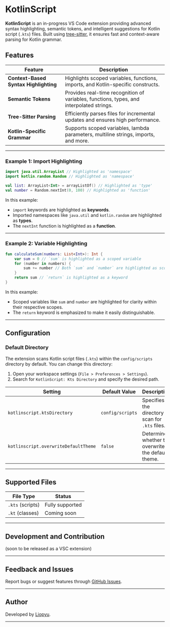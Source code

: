 # KotlinScript

**KotlinScript** is an in-progress VS Code extension providing advanced syntax highlighting, semantic tokens, and intelligent suggestions for Kotlin script (`.kts`) files. Built using [tree-sitter](https://tree-sitter.github.io/), it ensures fast and context-aware parsing for Kotlin grammar.

## Features

| Feature                          | Description                                                                                           |
|----------------------------------|-------------------------------------------------------------------------------------------------------|
| **Context-Based Syntax Highlighting** | Highlights scoped variables, functions, imports, and Kotlin-specific constructs.                      |
| **Semantic Tokens**              | Provides real-time recognition of variables, functions, types, and interpolated strings.              |
| **Tree-Sitter Parsing**          | Efficiently parses files for incremental updates and ensures high performance.                        |
| **Kotlin-Specific Grammar**      | Supports scoped variables, lambda parameters, multiline strings, imports, and more.                  |

---

### Example 1: Import Highlighting

```kotlin
import java.util.ArrayList // Highlighted as 'namespace'
import kotlin.random.Random // Highlighted as 'namespace'

val list: ArrayList<Int> = arrayListOf() // Highlighted as 'type'
val number = Random.nextInt(0, 100) // Highlighted as 'function'
```

In this example:
- `import` keywords are highlighted as **keywords**.
- Imported namespaces like `java.util` and `kotlin.random` are highlighted as **types**.
- The `nextInt` function is highlighted as a **function**.

---

### Example 2: Variable Highlighting

```kotlin
fun calculateSum(numbers: List<Int>): Int {
    var sum = 0 // `sum` is highlighted as a scoped variable
    for (number in numbers) {
        sum += number // Both `sum` and `number` are highlighted as scoped variables
    }
    return sum // `return` is highlighted as a keyword
}
```

In this example:
- Scoped variables like `sum` and `number` are highlighted for clarity within their respective scopes.
- The `return` keyword is emphasized to make it easily distinguishable.

---

## Configuration

### Default Directory

The extension scans Kotlin script files (`.kts`) within the `config/scripts` directory by default. You can change this directory:

1. Open your workspace settings (`File > Preferences > Settings`).
2. Search for `KotlinScript: Kts Directory` and specify the desired path.

| Setting                      | Default Value      | Description                                                  |
|------------------------------|--------------------|--------------------------------------------------------------|
| `kotlinscript.ktsDirectory`  | `config/scripts`   | Specifies the directory to scan for `.kts` files.            |
| `kotlinscript.overwriteDefaultTheme` | `false` | Determines whether to overwrite the default theme.           |

---

## Supported Files

| File Type       | Status             |
|------------------|--------------------|
| `.kts` (scripts) | Fully supported    |
| `.kt` (classes)  | Coming soon        |

---

## Development and Contribution

(soon to be released as a VSC extension)

---

## Feedback and Issues

Report bugs or suggest features through [GitHub Issues](https://github.com/liopyu/kotlinscriptplugin/issues).

---

## Author

Developed by [Liopyu](https://github.com/Liopyu).

---
